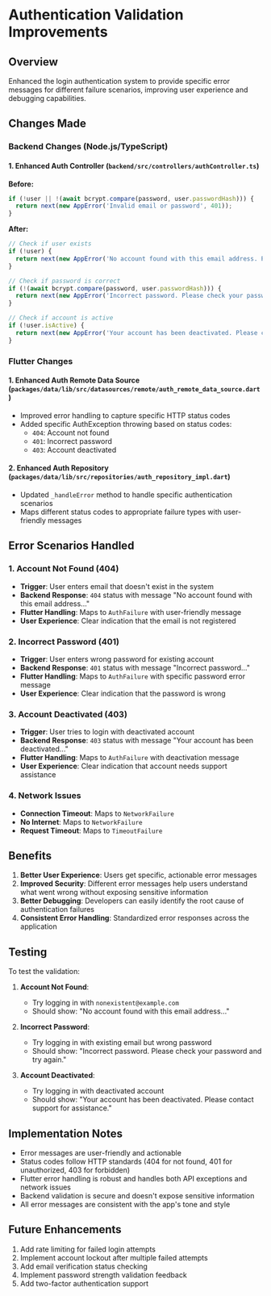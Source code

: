 # Authentication Validation Improvements

## Overview

Enhanced the login authentication system to provide specific error messages for different failure scenarios, improving user experience and debugging capabilities.

## Changes Made

### Backend Changes (Node.js/TypeScript)

#### 1. Enhanced Auth Controller (`backend/src/controllers/authController.ts`)

**Before:**
```typescript
if (!user || !(await bcrypt.compare(password, user.passwordHash))) {
  return next(new AppError('Invalid email or password', 401));
}
```

**After:**
```typescript
// Check if user exists
if (!user) {
  return next(new AppError('No account found with this email address. Please check your email or sign up for a new account.', 404));
}

// Check if password is correct
if (!(await bcrypt.compare(password, user.passwordHash))) {
  return next(new AppError('Incorrect password. Please check your password and try again.', 401));
}

// Check if account is active
if (!user.isActive) {
  return next(new AppError('Your account has been deactivated. Please contact support for assistance.', 403));
}
```

### Flutter Changes

#### 1. Enhanced Auth Remote Data Source (`packages/data/lib/src/datasources/remote/auth_remote_data_source.dart`)

- Improved error handling to capture specific HTTP status codes
- Added specific AuthException throwing based on status codes:
  - `404`: Account not found
  - `401`: Incorrect password  
  - `403`: Account deactivated

#### 2. Enhanced Auth Repository (`packages/data/lib/src/repositories/auth_repository_impl.dart`)

- Updated `_handleError` method to handle specific authentication scenarios
- Maps different status codes to appropriate failure types with user-friendly messages

## Error Scenarios Handled

### 1. Account Not Found (404)
- **Trigger**: User enters email that doesn't exist in the system
- **Backend Response**: `404` status with message "No account found with this email address..."
- **Flutter Handling**: Maps to `AuthFailure` with user-friendly message
- **User Experience**: Clear indication that the email is not registered

### 2. Incorrect Password (401)
- **Trigger**: User enters wrong password for existing account
- **Backend Response**: `401` status with message "Incorrect password..."
- **Flutter Handling**: Maps to `AuthFailure` with specific password error message
- **User Experience**: Clear indication that the password is wrong

### 3. Account Deactivated (403)
- **Trigger**: User tries to login with deactivated account
- **Backend Response**: `403` status with message "Your account has been deactivated..."
- **Flutter Handling**: Maps to `AuthFailure` with deactivation message
- **User Experience**: Clear indication that account needs support assistance

### 4. Network Issues
- **Connection Timeout**: Maps to `NetworkFailure`
- **No Internet**: Maps to `NetworkFailure`
- **Request Timeout**: Maps to `TimeoutFailure`

## Benefits

1. **Better User Experience**: Users get specific, actionable error messages
2. **Improved Security**: Different error messages help users understand what went wrong without exposing sensitive information
3. **Better Debugging**: Developers can easily identify the root cause of authentication failures
4. **Consistent Error Handling**: Standardized error responses across the application

## Testing

To test the validation:

1. **Account Not Found**:
   - Try logging in with `nonexistent@example.com`
   - Should show: "No account found with this email address..."

2. **Incorrect Password**:
   - Try logging in with existing email but wrong password
   - Should show: "Incorrect password. Please check your password and try again."

3. **Account Deactivated**:
   - Try logging in with deactivated account
   - Should show: "Your account has been deactivated. Please contact support for assistance."

## Implementation Notes

- Error messages are user-friendly and actionable
- Status codes follow HTTP standards (404 for not found, 401 for unauthorized, 403 for forbidden)
- Flutter error handling is robust and handles both API exceptions and network issues
- Backend validation is secure and doesn't expose sensitive information
- All error messages are consistent with the app's tone and style

## Future Enhancements

1. Add rate limiting for failed login attempts
2. Implement account lockout after multiple failed attempts
3. Add email verification status checking
4. Implement password strength validation feedback
5. Add two-factor authentication support 